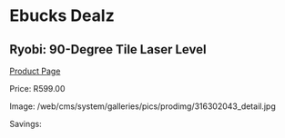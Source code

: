 
# Ebucks Dealz
## Ryobi: 90-Degree Tile Laser Level
[Product Page](https://www.ebucks.com/web/shop/productSelected.do?prodId=316302043&catId=1234935127)

Price: R599.00

Image: /web/cms/system/galleries/pics/prodimg/316302043_detail.jpg

Savings: 


	